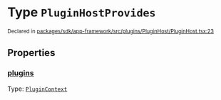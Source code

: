 # Type `PluginHostProvides`
<sub>Declared in [packages/sdk/app-framework/src/plugins/PluginHost/PluginHost.tsx:23](https://github.com/dxos/dxos/blob/061d3392e/packages/sdk/app-framework/src/plugins/PluginHost/PluginHost.tsx#L23)</sub>




## Properties
### [plugins](https://github.com/dxos/dxos/blob/061d3392e/packages/sdk/app-framework/src/plugins/PluginHost/PluginHost.tsx#L24)
Type: <code>[PluginContext](/api/@dxos/app-framework/types/PluginContext)</code>





